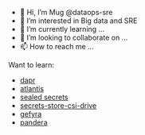 - 👋 Hi, I’m Mug @dataops-sre
- 👀 I’m interested in Big data and SRE
- 🌱 I’m currently learning ...
- 💞️ I’m looking to collaborate on ...
- 📫 How to reach me ...

Want to learn:
* [dapr](https://docs.dapr.io/getting-started/tutorials/)
* [atlantis](https://www.runatlantis.io/guide/)
* [sealed secrets](https://github.com/bitnami-labs/sealed-secrets)
* [secrets-store-csi-drive](https://secrets-store-csi-driver.sigs.k8s.io/design-docs)
* [gefyra](https://gefyra.dev/docs/v1_vs_v2)
* [pandera](https://pandera.readthedocs.io/en/stable/pyspark.html)
  
<!---
dataops-sre/dataops-sre is a ✨ special ✨ repository because its `README.md` (this file) appears on your GitHub profile.
You can click the Preview link to take a look at your changes.
--->

